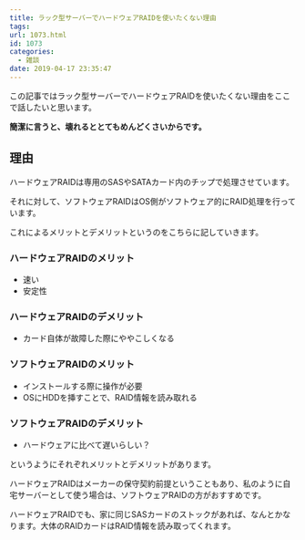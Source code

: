 ```yaml
---
title: ラック型サーバーでハードウェアRAIDを使いたくない理由
tags:
url: 1073.html
id: 1073
categories:
  - 雑談
date: 2019-04-17 23:35:47
---
```


この記事ではラック型サーバーでハードウェアRAIDを使いたくない理由をここで話したいと思います。

**簡潔に言うと、壊れるととてもめんどくさいからです。**

理由
--

ハードウェアRAIDは専用のSASやSATAカード内のチップで処理させています。

それに対して、ソフトウェアRAIDはOS側がソフトウェア的にRAID処理を行っています。

これによるメリットとデメリットというのをこちらに記していきます。

### ハードウェアRAIDのメリット

*   速い
*   安定性

### ハードウェアRAIDのデメリット

*   カード自体が故障した際にややこしくなる

### ソフトウェアRAIDのメリット

*   インストールする際に操作が必要
*   OSにHDDを挿すことで、RAID情報を読み取れる

### ソフトウェアRAIDのデメリット

*   ハードウェアに比べて遅いらしい？

というようにそれぞれメリットとデメリットがあります。

ハードウェアRAIDはメーカーの保守契約前提ということもあり、私のように自宅サーバーとして使う場合は、ソフトウェアRAIDの方がおすすめです。

ハードウェアRAIDでも、家に同じSASカードのストックがあれば、なんとかなります。大体のRAIDカードはRAID情報を読み取ってくれます。
